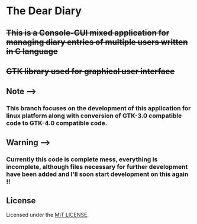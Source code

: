# The Dear Diary

## ~~This is a Console-GUI mixed application for managing diary entries of multiple users written in C language~~ 
## ~~GTK library used for graphical user interface~~

## Note -->
### This branch focuses on the development of this application for linux platform along with conversion of GTK-3.0 compatible code to GTK-4.0 compatible code.

## Warning -->
### Currently this code is complete mess, everything is incomplete, although files necessary for further development have been added and I'll soon start development on this again !!

## License
Licensed under the [MIT LICENSE](LICENSE).
